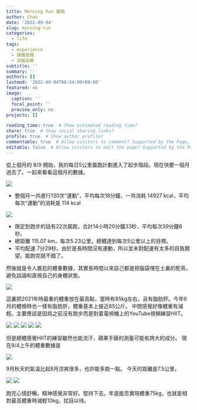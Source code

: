 ```yaml
---
title: Morning Run 晨跑
author: Chao
date: '2022-09-04'
slug: morning-run
categories:
  - life
tags:
  - experience
  - 偶爾感慨
  - 自娛自樂
subtitle: ''
summary: ''
authors: []
lastmod: '2022-09-04T08:54:00+09:00'
featured: no
image:
  caption: ''
  focal_point: ''
  preview_only: no
projects: []

reading_time: true  # Show estimated reading time?
share: true  # Show social sharing links?
profile: true  # Show author profile?
commentable: true  # Allow visitors to comment? Supported by the Page, Post, and Docs content types.
editable: false  # Allow visitors to edit the page? Supported by the Page, Post, and Docs content types.
---
```


從上個月的 8/9 開始，我的每日5公里晨跑計劃進入了起步階段。現在快要一個月過去了。一起來看看這個月的數據。

![](images/IMG_3CB42F548ECA-1.jpeg)

- 整個月一共進行130次“運動”，平均每次18分鐘，一共消耗 14927 kcal，平均每次“運動”的消耗是 114 kcal

![](images/IMG_0C5CF4B83A4B-1.jpeg)

- 限定到跑步的話有22次晨跑，合計14小時20分鐘33秒，平均每次39分鐘6秒。
- 總距離 115.07 km，每次5.23公里。總體達到每次5公里以上的目標。
- 平均配速 7分29秒。由於是長時間沒有運動，所以並未對配速有太多的自我期望。能跑完就不錯了。

然後就是令人尷尬的體重數據，其實長時間以來自己都是把腦袋埋在土裏的鴕鳥，避免談論和直視自己的身體狀態。

![](images/IMG_BEC3003C34F6-1.jpeg)

這裏把2021年時最重的體重放在最高點，當時有85kg左右，且有脂肪肝。今年6月的體檢時也一樣有脂肪肝，體重基本上接近85公斤。
中間感覺好像體重有減輕。主要應該是因爲之前沒有跑步而是對着電視機上的YouTube視頻練習HIIT。

![](images/IMG_75B4ADC42B00-1.jpeg)
![](images/IMG_BD704B8B831C-1.jpeg)
![](images/IMG_4A38ED8DC16F-1.jpeg)
![](images/IMG_0D06984635B8-1.jpeg)
![](images/IMG_7F892553AADE-1.jpeg)

但是總體感覺HIIT的練習雖然也能流汗，蘋果手錶的測量可能有誇大的成分。
現在9/4上午的體重數據是 

![](images/IMG_5B0107CB985C-1.jpeg)


9月秋天的氣溫比起8月涼爽很多，也許能多跑一點。
今天的距離是7.5公里。

![](images/IMG_66BE431FE111-1.jpeg)
![](images/IMG_2AF5A62F1838-1.jpeg)

跑完心情舒暢。精神感覺非常好。堅持下去。年底能否實現體重75kg，也就是相對最高體重時減輕10kg。拭目以待。


